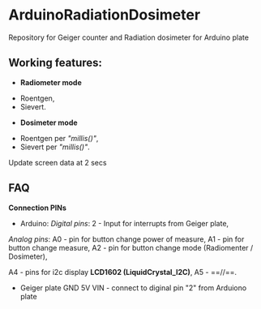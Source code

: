 # ArduinoRadiationDosimeter
Repository for Geiger counter and Radiation dosimeter for Arduino plate

## Working features:
* **Radiometer mode**
+ Roentgen,
+ Sievert.
* **Dosimeter mode**
+ Roentgen per _"millis()"_,
+ Sievert per _"millis()"_.

Update screen data at 2 secs

## FAQ

**Connection PINs**

* Arduino:
*Digital pins*:
2  - Input for interrupts from Geiger plate,

*Analog pins*:
A0 - pin for button change power of measure,
A1 - pin for button change measure,
A2 - pin for button change mode (Radiomenter / Dosimeter),

A4 - pins for i2c display **LCD1602 (LiquidCrystal_I2C)**,
A5 - ==//==.

* Geiger plate
GND
5V
VIN - connect to diginal pin "2" from Arduiono plate
